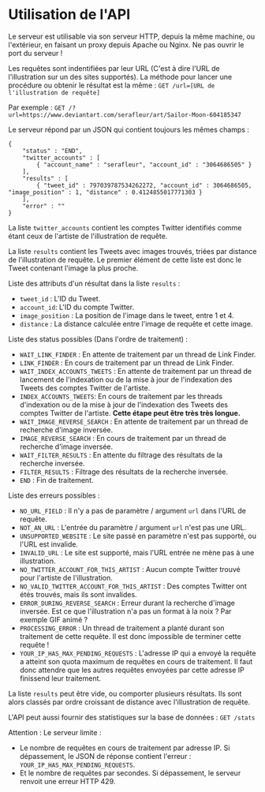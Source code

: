 # Utilisation de l'API

Le serveur est utilisable via son serveur HTTP, depuis la même machine, ou l'extérieur, en faisant un proxy depuis Apache ou Nginx. Ne pas ouvrir le port du serveur !

Les requêtes sont indentifiées par leur URL (C'est à dire l'URL de l'illustration sur un des sites supportés). La méthode pour lancer une procédure ou obtenir le résultat est la même : `GET /url=[URL de l'illustration de requête]`

Par exemple : `GET /?url=https://www.deviantart.com/serafleur/art/Sailor-Moon-604185347`

Le serveur répond par un JSON qui contient toujours les mêmes champs :
```
{
	"status" : "END",
	"twitter_accounts" : [
		{ "account_name" : "serafleur", "account_id" : "3064686505" }
	],
	"results" : [
		{ "tweet_id" : 797039787534262272, "account_id" : 3064686505, "image_position" : 1, "distance" : 0.4124855017771303 }
	],
	"error" : ""
}
```

La liste `twitter_accounts` contient les comptes Twitter identifiés comme étant ceux de l'artiste de l'illustration de requête.

La liste `results` contient les Tweets avec images trouvés, triées par distance de l'illustration de requête. Le premier élément de cette liste est donc le Tweet contenant l'image la plus proche.

Liste des attributs d'un résultat dans la liste `results` :
- `tweet_id` : L'ID du Tweet.
- `account_id`: L'ID du compte Twitter.
- `image_position` : La position de l'image dans le tweet, entre 1 et 4.
- `distance` : La distance calculée entre l'image de requête et cette image.

Liste des status possibles (Dans l'ordre de traitement) :
- `WAIT_LINK_FINDER` : En attente de traitement par un thread de Link Finder.
- `LINK_FINDER` : En cours de traitement par un thread de Link Finder.
- `WAIT_INDEX_ACCOUNTS_TWEETS` : En attente de traitement par un thread de lancement de l'indexation ou de la mise à jour de l'indexation des Tweets des comptes Twitter de l'artiste.
- `INDEX_ACCOUNTS_TWEETS`: En cours de traitement par les threads d'indexation ou de la mise à jour de l'indexation des Tweets des comptes Twitter de l'artiste. **Cette étape peut être très très longue.**
- `WAIT_IMAGE_REVERSE_SEARCH` : En attente de traitement par un thread de recherche d'image inversée.
- `IMAGE_REVERSE_SEARCH` : En cours de traitement par un thread de recherche d'image inversée.
- `WAIT_FILTER_RESULTS` : En attente du filtrage des résultats de la recherche inversée.
- `FILTER_RESULTS` : Filtrage des résultats de la recherche inversée.
- `END` : Fin de traitement.

Liste des erreurs possibles :
- `NO_URL_FIELD` : Il n'y a pas de paramètre / argument `url` dans l'URL de requête.
- `NOT_AN_URL` : L'entrée du paramètre / argument `url` n'est pas une URL.
- `UNSUPPORTED_WEBSITE` : Le site passé en paramètre n'est pas supporté, ou l'URL est invalide.
- `INVALID_URL` : Le site est supporté, mais l'URL entrée ne mène pas à une illustration.
- `NO_TWITTER_ACCOUNT_FOR_THIS_ARTIST` : Aucun compte Twitter trouvé pour l'artiste de l'illustration.
- `NO_VALID_TWITTER_ACCOUNT_FOR_THIS_ARTIST` : Des comptes Twitter ont étés trouvés, mais ils sont invalides.
- `ERROR_DURING_REVERSE_SEARCH` : Erreur durant la recherche d'image inversée. Est ce que l'illustration n'a pas un format à la noix ? Par exemple GIF animé ?
- `PROCESSING_ERROR` : Un thread de traitement a planté durant son traitement de cette requête. Il est donc impossible de terminer cette requête !
- `YOUR_IP_HAS_MAX_PENDING_REQUESTS` : L'adresse IP qui a envoyé la requête a atteint son quota maximum de requêtes en cours de traitement. Il faut donc attendre que les autres requêtes envoyées par cette adresse IP finissend leur traitement. 

La liste `results` peut être vide, ou comporter plusieurs résultats. Ils sont alors classés par ordre croissant de distance avec l'illustration de requête.

L'API peut aussi fournir des statistiques sur la base de données : `GET /stats`

Attention : Le serveur limite :
- Le nombre de requêtes en cours de traitement par adresse IP. Si dépassement, le JSON de réponse contient l'erreur : `YOUR_IP_HAS_MAX_PENDING_REQUESTS`.
- Et le nombre de requêtes par secondes. Si dépassement, le serveur renvoit une erreur HTTP 429.
